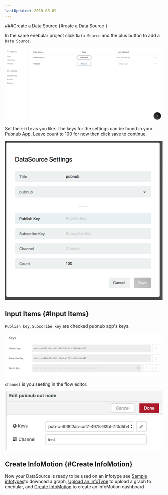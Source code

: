 ```yaml
---
lastUpdated: 2018-08-09
---
```


###Create a Data Source  {#reate a Data Source }

In the same enebular project click `Data Source` and the plus button to add a 
`Data Source`. 

![CreateDataSource-datasource](./../../../../img/InfoMotion/DataSource/Pubnub/CreateDataSource-datasource.png)


Set the `title` as you like. 
The keys for the settings can be found in your Pubnub App.
Leave count to 100 for now then click save to continue. 

![CreateDataSource-settings](./../../../../img/InfoMotion/DataSource/Pubnub/CreateDataSource-settings.png)

## Input Items {#Input Items}

`Publish key`, `Subscribe key`  are checked pubnub app's keys.

![Setup-keys](./../../../../img/InfoMotion/DataSource/Pubnub/Setup-Keys.png)

`channel` is you seeting in the flow editor.

![CreateFlow-pubnubOutNodeComplete](./../../../../img/InfoMotion/DataSource/Pubnub/CreateFlow-pubnubOutNodeComplete.png)

## Create InfoMotion {#Create InfoMotion}

Now your DataSource is ready to be used on an infotype see 
[Sample infotypes](./../../SampleInfoTypes.md)to downoad a graph, 
[Upload an InfoType](./../../UploadInfoType.md) to upload a graph to enebular, 
and [Create InfoMotion](./../../CreateInfoMotion.md) to create an InfoMotion dashboard